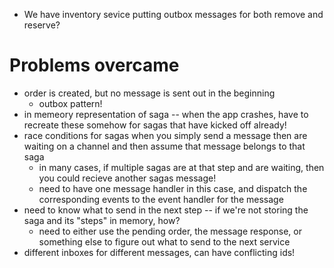 * We have inventory sevice putting outbox messages for both remove and reserve?



# Problems overcame

* order is created, but no message is sent out in the beginning
    * outbox pattern!
* in memeory representation of saga -- when the app crashes, have to recreate these somehow for sagas that have kicked off already!
* race conditions for sagas when you simply send a message then are waiting on a channel and then assume that message belongs to that saga
    * in many cases, if multiple sagas are at that step and are waiting, then you could recieve another sagas message!
    * need to have one message handler in this case, and dispatch the corresponding events to the event handler for the message
* need to know what to send in the next step -- if we're not storing the saga and its "steps" in memory, how?
    * need to either use the pending order, the message response, or something else to figure out what to send to the next service
* different inboxes for different messages, can have conflicting ids!
